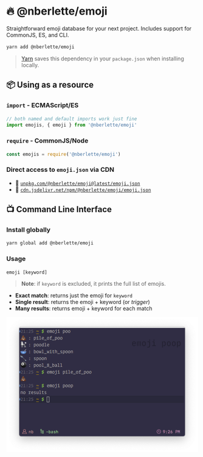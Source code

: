 # 🔥 @nberlette/emoji

Straightforward emoji database for your next project. Includes support for CommonJS, ES, and CLI. 

```bash
yarn add @nberlette/emoji
```

> [Yarn](https://yarnpkg.com/) saves this dependency in your `package.json` when installing locally.


## 📦  Using as a resource

### `import` - ECMAScript/ES

```js
// both named and default imports work just fine 
import emojis, { emoji } from '@nberlette/emoji'
```

### `require` - CommonJS/Node

```js
const emojis = require('@nberlette/emoji')
```

### Direct access to `emoji.json` via CDN

* 🔗 [`unpkg.com/@nberlette/emoji@latest/emoji.json`](unpkg.com/@nberlette/emoji@latest/emoji.json)
* 🔗 [`cdn.jsdelivr.net/npm/@nberlette/emoji/emoji.json`](https://cdn.jsdelivr.net/npm/@nberlette/emoji/emoji.json)

## 📺  Command Line Interface

### Install globally

```bash
yarn global add @nberlette/emoji
```

### Usage

```
emoji [keyword]
```

> **Note**: if `keyword` is excluded, it prints the full list of emojis.

* **Exact match**: returns just the emoji for `keyword`
* **Single result**: returns the emoji + keyword (or _trigger_)
* **Many results**: returns emoji + keyword for each match

![emoji usage example](https://github.com/nberlette/emoji/raw/master/screenshot.png)
